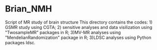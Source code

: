 # Brian_NMH
Script of MR study of brain structure 
This directory contains the codes: 1) GSMR study using CGTA; 2) sensitive analyses and data visilization using "TwosampleMR" packages in R; 3)MV-MR analyses using "MendelianRandomization" package in R; 3)LDSC analyses using Python packages ldsc.
